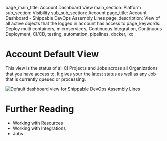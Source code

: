 page_main_title: Account Dashboard View
main_section: Platform
sub_section: Visibility
sub_sub_section: Account
page_title: Account Dashboard - Shippable DevOps Assembly Lines
page_description: View of all active objects that the logged in account has access to
page_keywords: Deploy multi containers, microservices, Continuous Integration, Continuous Deployment, CI/CD, testing, automation, pipelines, docker, lxc

# Account Default View
This view is the status of all CI Projects and Jobs across all Organizations that you have access to. It gives your the latest status as well as any Job that is currently queued or processing.

<img src="/images/platform/visibility/account-dash-view.jpg" alt="Default dashboard view for Shippable DevOps Assembly Lines" style="vertical-align: middle;display: block;margin-left: auto;margin-right: auto;"/>

# Further Reading
* Working with Resources
* Working with Integrations
* Jobs